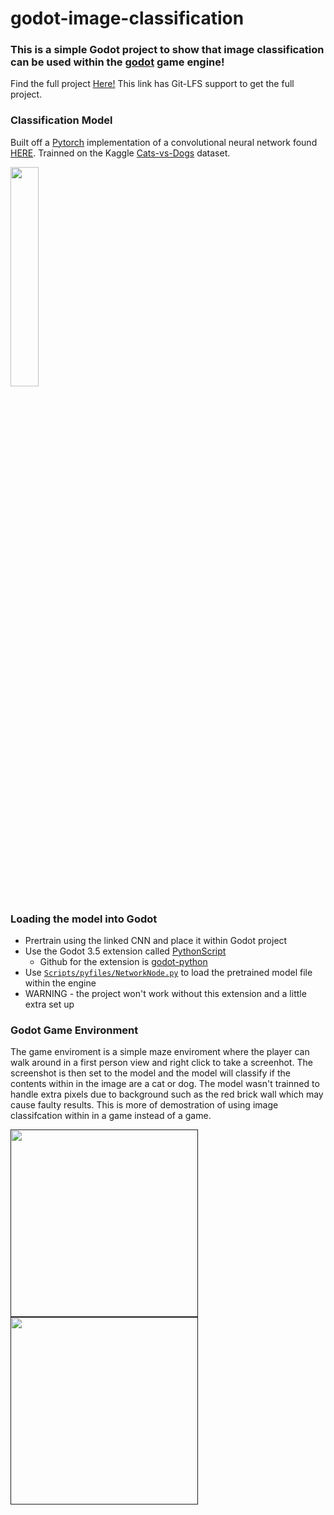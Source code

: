 # godot-image-classification

### This is a simple Godot project to show that image classification can be used within the [godot](https://godotengine.org/) game engine!
Find the full project [Here!](https://gitlab.com/angel-721/godot-code-camp) This link has Git-LFS support to get the full project.

### Classification Model
Built off a [Pytorch](https://pytorch.org/) implementation of a convolutional neural network found [HERE](https://github.com/angel-721/image-classifier-cnn).
Trainned on the Kaggle [Cats-vs-Dogs](https://www.kaggle.com/datasets/shaunthesheep/microsoft-catsvsdogs-dataset) dataset.

<a href="https://github.com/angel-721/image-classifier-cnn"><img height="30%" src="https://github.com/angel-721/godot-image-classifcation/assets/75283919/d521c9e8-8bbe-4109-a8e6-0352bf35b20b"></a>

### Loading the model into Godot
- Prertrain using the linked CNN and place it within Godot project
- Use the Godot 3.5 extension called [PythonScript](https://godotengine.org/asset-library/asset/179)
  - Github for the extension is [godot-python](https://github.com/touilleMan/godot-python?tab=readme-ov-file)
- Use [```Scripts/pyfiles/NetworkNode.py```](https://github.com/angel-721/godot-image-classifcation/blob/main/Scripts/pyfiles/NetworkNode.py) to load the pretrained model file within the engine
- WARNING - the project won't work without this extension and a little extra set up

### Godot Game Environment
The game enviroment is a simple maze enviroment where the player can walk around in a first person view and right click to take a screenhot.
The screenshot is then set to the model and the model will classify if the contents within in the image are a cat or dog. 
The model wasn't trainned to handle extra pixels due to background such as the red brick wall which may cause faulty results.
This is more of demostration of using image classifcation within in a game instead of a game. 

<a href=""><img height="300px" src="https://github.com/angel-721/godot-image-classifcation/assets/75283919/a7525839-2d42-42d7-976c-9e8605d84756"></a>
<a href=""><img height="300px" src="https://github.com/angel-721/godot-image-classifcation/assets/75283919/84287cf3-e9de-4698-b5a0-6b6a0e28a757"></a> 
